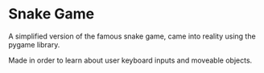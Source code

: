 # Snake Game
A simplified version of the famous snake game, came into reality using the pygame library.

Made in order to learn about user keyboard inputs and moveable objects.

